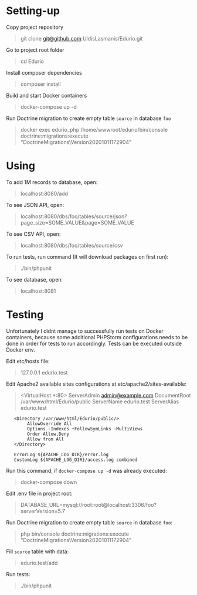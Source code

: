 # Setting-up
Copy project repository
> git clone git@github.com:UldisLasmanis/Edurio.git 

Go to project root folder
> cd Edurio

Install composer dependencies
> composer install

Build and start Docker containers
> docker-compose up -d

Run Doctrine migration to create empty table `source` in database `foo`
> docker exec edurio_php /home/wwwroot/edurio/bin/console doctrine:migrations:execute "DoctrineMigrations\Version20201011172904"

# Using
To add 1M records to database, open:
> localhost:8080/add

To see JSON API, open:
> localhost:8080/dbs/foo/tables/source/json?page_size=SOME_VALUE&page=SOME_VALUE

To see CSV API, open:
> localhost:8080/dbs/foo/tables/source/csv

To run tests, run command (It will download packages on first run): 
> ./bin/phpunit

To see database, open:
> localhost:8081 


# Testing
Unfortunately I didnt manage to successfully run tests on Docker containers, 
because some additional PHPStorm configurations needs to be done in order for tests to run accordingly.
Tests can be executed outside Docker env.

Edit etc/hosts file:
> 127.0.0.1 edurio.test

Edit Apache2 available sites configurations at etc/apache2/sites-available:
> <VirtualHost *:80>
       ServerAdmin admin@example.com
       DocumentRoot /var/www/html/Edurio/public
       ServerName edurio.test
       ServerAlias edurio.test
  
       <Directory /var/www/html/Edurio/public/>
            AllowOverride All
            Options -Indexes +FollowSymLinks -MultiViews
            Order Allow,Deny
            Allow from All
       </Directory>
  
       ErrorLog ${APACHE_LOG_DIR}/error.log
       CustomLog ${APACHE_LOG_DIR}/access.log combined
  </VirtualHost>

Run this command, if `docker-compose up -d` was already executed:
> docker-compose down

Edit .env file in project root:
> DATABASE_URL=mysql://root:root@localhost:3306/foo?serverVersion=5.7

Run Doctrine migration to create empty table `source` in database `foo`:
> php bin/console doctrine:migrations:execute "DoctrineMigrations\Version20201011172904"

Fill `source` table with data:
> edurio.test/add

Run tests:
> ./bin/phpunit

 
